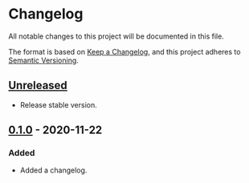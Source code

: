 # Changelog

All notable changes to this project will be documented in this file.

The format is based on [Keep a Changelog](https://keepachangelog.com/en/1.0.0/),
and this project adheres to [Semantic Versioning](https://semver.org/spec/v2.0.0.html).

## [Unreleased](https://github.com/nvdaes/plover_start_words)

- Release stable version.

## [0.1.0](https://github.com/nvdaes/plover_start_words/releases/tag/v0.1.0) - 2020-11-22

### Added

- Added a changelog.
